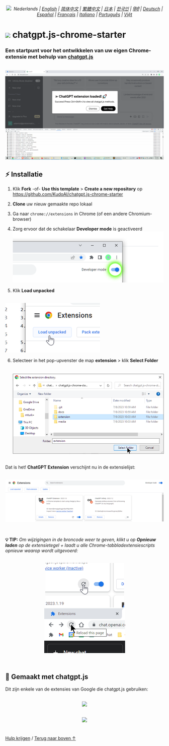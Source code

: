 <div align="center">
    <h6>
        <picture>
            <source type="image/svg+xml" media="(prefers-color-scheme: dark)" srcset="https://media.chatgptjs.org/images/icons/earth-americas-white-icon32.svg?latest">
            <img height=14 src="https://media.chatgptjs.org/images/icons/earth-americas-icon32.svg?latest">
        </picture>
        &nbsp;Nederlands |
        <a href="../..#readme">English</a> |
        <a href="../zh-cn#readme">简体中文</a> |
        <a href="../zh-tw#readme">繁體中文</a> |
        <a href="../ja#readme">日本</a> |
        <a href="../ko#readme">한국인</a> |
        <a href="../hi#readme">हिंदी</a> |
        <a href="../de#readme">Deutsch</a> |
        <a href="../es#readme">Español</a> |
        <a href="../fr#readme">Français</a> |
        <a href="../it#readme">Italiano</a> |
        <a href="../pt#readme">Português</a> |
        <a href="../vi#readme">Việt</a>
    </h6>
</div>

# <img height=21 src="https://media.chatgptjs.org/images/icons/platforms/chrome/icon32.png?8c852fa5"> chatgpt.js-chrome-starter

<h3>Een startpunt voor het ontwikkelen van uw eigen Chrome-extensie met behulp van <a href="https://github.com/KudoAI/chatgpt.js">chatgpt.js</a></h3>

<br>

<img src="../../media/images/screenshots/extension-loaded.png">

## ⚡ Installatie

1. Klik **Fork** -of- **Use this template** > **Create a new repository** op https://github.com/KudoAI/chatgpt.js-chrome-starter

2. **Clone** uw nieuw gemaakte repo lokaal

3. Ga naar `chrome://extensions` in Chrome (of een andere Chromium-browser)

4. Zorg ervoor dat de schakelaar **Developer mode** is geactiveerd<br>
![](../../media/images/screenshots/developer-mode-toggle.png)

5. Klik **Load unpacked**<br><br>
<img src="../../media/images/screenshots/load-unpacked-button.png">
<br>

6. Selecteer in het pop-upvenster de map **extension** > klik **Select Folder**<br><br><br>
<img src="../../media/images/screenshots/select-extension-folder.png"><br><br>

Dat is het! **ChatGPT Extension** verschijnt nu in de extensielijst:

<br>

<img src="../../media/images/screenshots/chatgpt-extension-in-list.png">

<p><br>

**💡 TIP:** _Om wijzigingen in de broncode weer te geven, klikt u op **Opnieuw laden** op de extensietegel + laadt u alle Chrome-tabbladextensiescripts opnieuw waarop wordt uitgevoerd:_

<div align="center">

<br>

<img src="../../media/images/screenshots/reload-extension-button.png">
<img src="../../media/images/screenshots/reload-page-button.png">

<p><br>

</div>

## 🤖 Gemaakt met chatgpt.js

Dit zijn enkele van de extensies van Google die chatgpt.js gebruiken:

<div align="center">

<br>


<a href="https://chatgptinfinity.com" target="_blank" rel="noopener">
    <img width=777 src="https://cdn.jsdelivr.net/gh/adamlui/chatgpt-infinity@0f48c4e/chrome/media/images/tiles/marquee-promo-tile-1400x560.png">
</a>

<p><br>

<a href="https://chatgptwidescreen.com" target="_blank" rel="noopener">
    <img width=777 src="https://cdn.jsdelivr.net/gh/adamlui/chatgpt-widescreen@3ed0950/chrome/media/images/tiles/marquee-promo-tile-1400x560.png">
</a>

</div>

#

<a href="https://github.com/KudoAI/chatgpt.js-chrome-starter/issues">Hulp krijgen</a> / <a href="#">Terug naar boven ↑</a>
